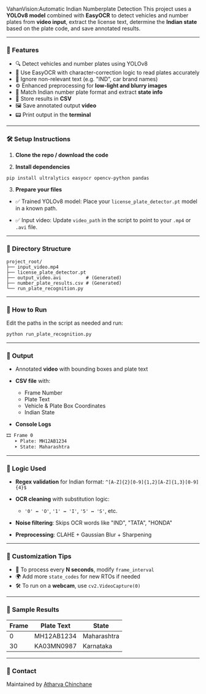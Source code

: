 VahanVision:Automatic Indian Numberplate Detection
This project uses a **YOLOv8 model** combined with **EasyOCR** to detect vehicles and number plates from **video input**, extract the license text, determine the **Indian state** based on the plate code, and save annotated results.

---

### 📂 Features

* 🔍 Detect vehicles and number plates using YOLOv8
* 🧠 Use EasyOCR with character-correction logic to read plates accurately
* 🧼 Ignore non-relevant text (e.g. "IND", car brand names)
* ⚙️ Enhanced preprocessing for **low-light and blurry images**
* 📌 Match Indian number plate format and extract **state info**
* 📄 Store results in **CSV**
* 🖼️ Save annotated output **video**
* 📟 Print output in the **terminal**

---

### 🛠️ Setup Instructions

1. **Clone the repo / download the code**

2. **Install dependencies**

```bash
pip install ultralytics easyocr opencv-python pandas
```

3. **Prepare your files**

* ✅ Trained YOLOv8 model:
  Place your `license_plate_detector.pt` model in a known path.

* ✅ Input video:
  Update `video_path` in the script to point to your `.mp4` or `.avi` file.

---

### 🧾 Directory Structure

```
project_root/
├── input_video.mp4
├── license_plate_detector.pt
├── output_video.avi         # (Generated)
├── number_plate_results.csv # (Generated)
└── run_plate_recognition.py
```

---

### 🚀 How to Run

Edit the paths in the script as needed and run:

```bash
python run_plate_recognition.py
```

---

### 📌 Output

* Annotated **video** with bounding boxes and plate text

* **CSV file** with:

  * Frame Number
  * Plate Text
  * Vehicle & Plate Box Coordinates
  * Indian State

* **Console Logs**

```bash
🎞️ Frame 0
   ➤ Plate: MH12AB1234
   ➤ State: Maharashtra
```

---

### 🧠 Logic Used

* **Regex validation** for Indian format: `^[A-Z]{2}[0-9]{1,2}[A-Z]{1,3}[0-9]{4}$`
* **OCR cleaning** with substitution logic:

  * `'0' ↔ 'O'`, `'1' ↔ 'I'`, `'5' ↔ 'S'`, etc.
* **Noise filtering**: Skips OCR words like "IND", "TATA", "HONDA"
* **Preprocessing**: CLAHE + Gaussian Blur + Sharpening

---

### 🔁 Customization Tips

* 🎥 To process every **N seconds**, modify `frame_interval`
* 🌍 Add more `state_codes` for new RTOs if needed
* 🛠 To run on a **webcam**, use `cv2.VideoCapture(0)`

---

### 🧪 Sample Results

| Frame | Plate Text | State       |
| ----- | ---------- | ----------- |
| 0     | MH12AB1234 | Maharashtra |
| 30    | KA03MN0987 | Karnataka   |

---

### 📧 Contact

Maintained by [Atharva Chinchane](mailto:atharvachinchane10@gmail.com)
